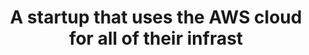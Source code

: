 ---
layout: all-exams
title: "A startup that uses the AWS cloud for all of their infrast"
blurb: "The use of the AWS cloud allows users to focus on business value and not having to deal with infrastructure tasks such as managing servers, upgrading proce"
quid: 285
---